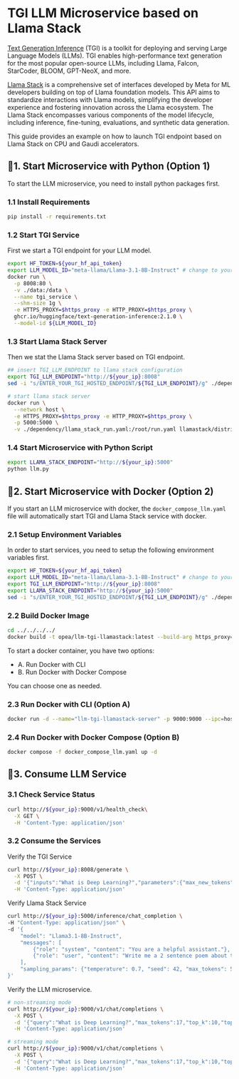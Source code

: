 # TGI LLM Microservice based on Llama Stack

[Text Generation Inference](https://github.com/huggingface/text-generation-inference) (TGI) is a toolkit for deploying and serving Large Language Models (LLMs). TGI enables high-performance text generation for the most popular open-source LLMs, including Llama, Falcon, StarCoder, BLOOM, GPT-NeoX, and more.

[Llama Stack](https://github.com/meta-llama/llama-stack) is a comprehensive set of interfaces developed by Meta for ML developers building on top of Llama foundation models. This API aims to standardize interactions with Llama models, simplifying the developer experience and fostering innovation across the Llama ecosystem. The Llama Stack encompasses various components of the model lifecycle, including inference, fine-tuning, evaluations, and synthetic data generation.

This guide provides an example on how to launch TGI endpoint based on Llama Stack on CPU and Gaudi accelerators.

## 🚀1. Start Microservice with Python (Option 1)

To start the LLM microservice, you need to install python packages first.

### 1.1 Install Requirements

```bash
pip install -r requirements.txt
```

### 1.2 Start TGI Service
First we start a TGI endpoint for your LLM model.
```bash
export HF_TOKEN=${your_hf_api_token}
export LLM_MODEL_ID="meta-llama/Llama-3.1-8B-Instruct" # change to your model
docker run \
  -p 8008:80 \
  -v ./data:/data \
  --name tgi_service \
  --shm-size 1g \
  -e HTTPS_PROXY=$https_proxy -e HTTP_PROXY=$https_proxy \
  ghcr.io/huggingface/text-generation-inference:2.1.0 \
  --model-id ${LLM_MODEL_ID}
```

### 1.3 Start Llama Stack Server
Then we stat the Llama Stack server based on TGI endpoint.

```bash
## insert TGI_LLM_ENDPOINT to llama stack configuration
export TGI_LLM_ENDPOINT="http://${your_ip}:8008"
sed -i "s/ENTER_YOUR_TGI_HOSTED_ENDPOINT/${TGI_LLM_ENDPOINT}/g" ./dependency/llama_stack_run.yaml

# start llama stack server
docker run \
  --network host \
  -e HTTPS_PROXY=$https_proxy -e HTTP_PROXY=$https_proxy \
  -p 5000:5000 \
  -v ./dependency/llama_stack_run.yaml:/root/run.yaml llamastack/distribution-tgi --yaml_config /root/run.yaml
```

### 1.4 Start Microservice with Python Script
```bash
export LLAMA_STACK_ENDPOINT="http://${your_ip}:5000"
python llm.py
```
## 🚀2. Start Microservice with Docker (Option 2)

If you start an LLM microservice with docker, the `docker_compose_llm.yaml` file will automatically start TGI and Llama Stack service with docker.

### 2.1 Setup Environment Variables

In order to start services, you need to setup the following environment variables first.

```bash
export HF_TOKEN=${your_hf_api_token}
export LLM_MODEL_ID="meta-llama/Llama-3.1-8B-Instruct" # change to your model
export TGI_LLM_ENDPOINT="http://${your_ip}:8008"
export LLAMA_STACK_ENDPOINT="http://${your_ip}:5000"
sed -i "s/ENTER_YOUR_TGI_HOSTED_ENDPOINT/${TGI_LLM_ENDPOINT}/g" ./dependency/llama_stack_run.yaml
```

### 2.2 Build Docker Image

```bash
cd ../../../../
docker build -t opea/llm-tgi-llamastack:latest --build-arg https_proxy=$https_proxy --build-arg http_proxy=$http_proxy -f comps/llms/text-generation/tgi/llama_stack/Dockerfile .
```

To start a docker container, you have two options:

- A. Run Docker with CLI
- B. Run Docker with Docker Compose

You can choose one as needed.

### 2.3 Run Docker with CLI (Option A)

```bash
docker run -d --name="llm-tgi-llamastack-server" -p 9000:9000 --ipc=host -e http_proxy=$http_proxy -e https_proxy=$https_proxy -e HF_TOKEN=$HF_TOKEN -e LLM_MODEL_ID=$LLM_MODEL_ID -e LLAMA_STACK_ENDPOINT=$LLAMA_STACK_ENDPOINT opea/llm-tgi-llamastack:latest
```

### 2.4 Run Docker with Docker Compose (Option B)

```bash
docker compose -f docker_compose_llm.yaml up -d
```

## 🚀3. Consume LLM Service

### 3.1 Check Service Status

```bash
curl http://${your_ip}:9000/v1/health_check\
  -X GET \
  -H 'Content-Type: application/json'
```

### 3.2 Consume the Services


Verify the TGI Service
```bash
curl http://${your_ip}:8008/generate \
  -X POST \
  -d '{"inputs":"What is Deep Learning?","parameters":{"max_new_tokens":17, "do_sample": true}}' \
  -H 'Content-Type: application/json'
```

Verify Llama Stack Service
```bash
curl http://${your_ip}:5000/inference/chat_completion \
-H "Content-Type: application/json" \
-d '{
    "model": "Llama3.1-8B-Instruct",
    "messages": [
        {"role": "system", "content": "You are a helpful assistant."},
        {"role": "user", "content": "Write me a 2 sentence poem about the moon"}
    ],
    "sampling_params": {"temperature": 0.7, "seed": 42, "max_tokens": 512}
}'
```

Verify the LLM microservice.

```bash
# non-streaming mode
curl http://${your_ip}:9000/v1/chat/completions \
  -X POST \
  -d '{"query":"What is Deep Learning?","max_tokens":17,"top_k":10,"top_p":0.95,"typical_p":0.95,"temperature":0.01,"repetition_penalty":1.03,"streaming":false}' \
  -H 'Content-Type: application/json'

# streaming mode
curl http://${your_ip}:9000/v1/chat/completions \
  -X POST \
  -d '{"query":"What is Deep Learning?","max_tokens":17,"top_k":10,"top_p":0.95,"typical_p":0.95,"temperature":0.01,"repetition_penalty":1.03,"streaming":true}' \
  -H 'Content-Type: application/json'
```